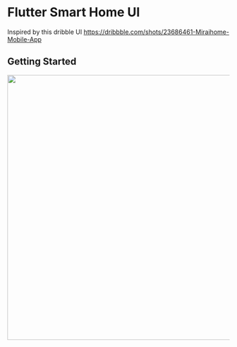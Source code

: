 # Flutter Smart Home UI

Inspired by this dribble UI https://dribbble.com/shots/23686461-Miraihome-Mobile-App
## Getting Started




<img height="600" src="https://github.com/Lesruez93/smart_home/blob/main/assets/Simulator%20Screenshot%20-%20iPhone%2014%20-%202024-04-14%20at%2018.07.48.png?raw=true">